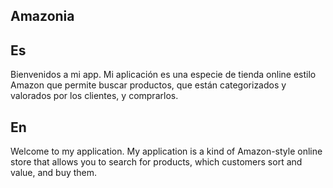Amazonia
-
Es
-
Bienvenidos a mi app. Mi aplicación es una especie de tienda online estilo Amazon que permite buscar productos, que están categorizados y valorados por los clientes, y comprarlos.

En
-
Welcome to my application. My application is a kind of Amazon-style online store that allows you to search for products, which customers sort and value, and buy them.

